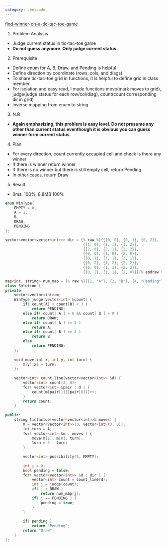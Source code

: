 ```yaml
---
category: Leetcode
---
```


[find-winner-on-a-tic-tac-toe-game](https://leetcode.com/problems/find-winner-on-a-tic-tac-toe-game/)

1. Problem Analysis
  - Judge current status in tic-tac-toe game
  - **Do not guess anymore. Only judge current status.**
  
2. Prerequisite
  - Define enum for A, B, Draw, and Pending is helpful
  - Define direction by coordinate (rows, cols, and diags)
  - To share tic-tac-toe grid in functions, it is helpful to define grid in class member
  - For isolation and easy read, I made functions move(mark moves to grid), judge(judge status for each row/col/diag), count(count corresponding dir in grid)
  - inverse mapping from enum to string

3. N.B
  - **Again emphasizing, this problem is easy level. Do not presume any other than current status eventhough it is obvious you can guess winner form current status**

4. Plan
  - For every direction, count currently occupied cell and check is there any winner
  - If there is winner return winner
  - If there is no winner but there is still empty cell, return Pending
  - In other cases, return Draw
  
5. Result
  - 0ms. 100%, 8.8MB 100%

```cpp
enum WinType{
    EMPTY = 0,
    A = 1,
    B,
    DRAW,
    PENDING
};

vector<vector<vector<int>>> dir = {% raw %}{{{0, 0}, {0, 1}, {0, 2}},
                                   {{1, 0}, {1, 1}, {1, 2}},
                                   {{2, 0}, {2, 1}, {2, 2}},
                                   {{0, 0}, {1, 0}, {2, 0}},
                                   {{0, 1}, {1, 1}, {2, 1}},
                                   {{0, 2}, {1, 2}, {2, 2}},
                                   {{0, 0}, {1, 1}, {2, 2}},
                                   {{0, 2}, {1, 1}, {2, 0}}}{% endraw %};

map<int, string> num_map = {% raw %}{{1, "A"}, {2, "B"}, {4, "Pending"}}{% endraw %};
class Solution {
private:
    vector<vector<int>>m;
    WinType judge(vector<int> &count) {
        if( count[A] + count[B] < 3 )
            return PENDING;
        else if( count[ A ] > 0 && count[ B ] > 0 )
            return DRAW;
        else if( count[ A ] == 3 )
            return A;
        else if( count[ B ] == 3 )
            return B;
        else
            return PENDING;
    };
    
    void move(int x, int y, int turn) {
        m[y][x] = turn;
    };
    
    vector<int> count_line(vector<vector<int>> &d) {
        vector<int> count(3, 0);
        for( vector<int> &pair : d ) {
            count[m[pair[1]][pair[0]]]++;
        }
        return count;
    }
    
public:
    string tictactoe(vector<vector<int>>& moves) {
        m = vector<vector<int>>(3, vector<int>(3, 0));
        int turn = A;
        for( vector<int> &m : moves ) {
            move(m[1], m[0], turn);
            turn = 3 - turn;
        }
        
        vector<int> possibility(5, EMPTY);
        
        int i = 0;
        bool pending = false;
        for( vector<vector<int>> &d : dir ) {
            vector<int> count = count_line(d);
            int j = judge(count);
            if( j < DRAW )
                return num_map[j];
            if( j == PENDING ) {
                pending = true;
            }
        }
        
        if( pending )
            return "Pending";
        return "Draw";
    }
};
```
